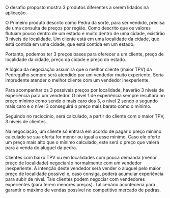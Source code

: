 O desafio proposto mostra 3 produtos diferentes a serem lidados na aplicação. 

O Primeiro produto descrito como Pedra da sorte, para ser vendido, precisa de uma consulta de preços por região. Como descrito que os valores flutuam pouco dentro de um estado e muito dentro de uma cidade, existirão 3 níveis de localidade. Um cliente está em uma localidade da cidade, que está contida em uma cidade, que está contida em um estado. 

Portanto, podemos ter 3 preços bases para oferecer a um cliente, preço de localidade da cidade, preço da cidade e preço do estado. 

A lógica da negociação assumirá que o melhor cliente (maior TPV) da Pedregulho sempre será atendido por um vendedor muito experiente. Seria imprudente atender o melhor cliente com um vendedor inexperiente. 

Para acompanhar os 3 possíveis preços por localidade, haverão 3 níveis de experiência para um vendedor. O nível 1 de experiência sempre resultará no preço mínimo como sendo o mais caro dos 3, o nível 2 sendo o segundo mais caro e o nível 3 conseguirá o preço mais barato como o mínimo.

Seguindo no raciocínio, será calculado, a partir do cliente com o maior TPV, 3 níveis de clientes.

Na negociação, um cliente só entrará em acordo de pagar o preço mínimo calculado se sua oferta for menor ou igual a esse mínimo. Caso ele oferte um preço mais alto que o mínimo calculado, este será o preço que valerá para a venda do aluguel da pedra.

Clientes com baixo TPV ou em localidades com pouca demanda (menor preço de localidade) negociarão normalmente com um vendedor inexperiente. A intenção deste vendedor será vender o aluguel pelo maior preço de localidade possível e, caso consiga, poderá acumular experiência para subir de nível. Tais clientes podem negociar com vendedores experientes (para terem menores preços). Tal cenário aconteceria para garantir o máximo de vendas possível no competitivo mercado de pedras.
